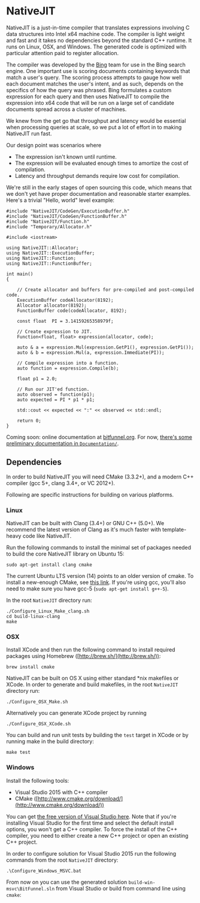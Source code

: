 NativeJIT
====

NativeJIT is a just-in-time compiler that translates expressions
involving C data structures into Intel x64 machine code.
The compiler is light weight and fast
and it takes no dependencies beyond the standard C++ runtime.
It runs on Linux, OSX, and Windows.
The generated code is optimized with particular attention paid
to register allocation.

The compiler was developed by the [Bing](http://www.bing.com/) team for use in the Bing search engine.
One important use is scoring documents containing keywords that match a user's query.
The scoring process attempts to gauge how well each document matches the user's intent,
and as such, depends on the specifics of how the query was phrased.
Bing formulates a custom expression for each query
and then uses NativeJIT to compile the expression into x64 code that will
be run on a large set of candidate documents spread across a cluster of
machines.

We knew from the get go that throughput and latency
would be essential when processing queries at scale,
so we put a lot of effort in to making NativeJIT run fast.

Our design point was scenarios where

* The expression isn't known until runtime.
* The expression will be evaluated enough times to amortize the cost of compilation.
* Latency and throughput demands require low cost for compilation.


We're still in the early stages of open sourcing this code, which means that we
don't yet have proper documentation and reasonable starter examples. Here's a
trivial "Hello, world" level example:

~~~
#include "NativeJIT/CodeGen/ExecutionBuffer.h"
#include "NativeJIT/CodeGen/FunctionBuffer.h"
#include "NativeJIT/Function.h"
#include "Temporary/Allocator.h"

#include <iostream>

using NativeJIT::Allocator;
using NativeJIT::ExecutionBuffer;
using NativeJIT::Function;
using NativeJIT::FunctionBuffer;

int main()
{

    // Create allocator and buffers for pre-compiled and post-compiled code.
    ExecutionBuffer codeAllocator(8192);
    Allocator allocator(8192);
    FunctionBuffer code(codeAllocator, 8192);

    const float  PI = 3.14159265358979f;

    // Create expression to JIT.
    Function<float, float> expression(allocator, code);

    auto & a = expression.Mul(expression.GetP1(), expression.GetP1());
    auto & b = expression.Mul(a, expression.Immediate(PI));

    // Compile expression into a function.
    auto function = expression.Compile(b);

    float p1 = 2.0;

    // Run our JIT'ed function.
    auto observed = function(p1);
    auto expected = PI * p1 * p1;

    std::cout << expected << ":" << observed << std::endl;

    return 0;
}
~~~

Coming soon: online documentation at [bitfunnel.org](https://github.com/bitfunnel/nativejit).
For now, [there's some preliminary documentation in `Documentation/`](https://github.com/BitFunnel/NativeJIT/tree/master/Documentation).

Dependencies
------------

In order to build NativeJIT you will need CMake (3.3.2+), and a modern C++
compiler (gcc 5+, clang 3.4+, or VC 2012+).

Following are specific instructions for building on various platforms.

### Linux

NativeJIT can be built with Clang (3.4+) or GNU C++ (5.0+). We recommend the
latest version of Clang as it's much faster with template-heavy code like
NativeJIT.

Run the following commands to install the minimal set of packages needed to 
build the core NativeJIT library on Ubuntu 15:

~~~
sudo apt-get install clang cmake
~~~

The current Ubuntu LTS version (14) points to an older version of cmake. To
install a new-enough CMake, see [this link](http://askubuntu.com/questions/610291/how-to-install-cmake-3-2-on-ubuntu-14-04).
If you're using gcc, you'll also need to make sure you have gcc-5 (`sudo apt-get install g++-5`).

In the root `NativeJIT` directory run:

~~~
./Configure_Linux_Make_clang.sh
cd build-linux-clang
make
~~~

### OSX

Install XCode and then run the following command to install required packages 
using Homebrew ([http://brew.sh/](http://brew.sh/)):

~~~
brew install cmake
~~~

NativeJIT can be built on OS X using either standard \*nix makefiles or XCode.
In order to generate and build makefiles, in the root `NativeJIT` directory run:

~~~
./Configure_OSX_Make.sh
~~~
    
Alternatively you can generate XCode project by running

~~~
./Configure_OSX_XCode.sh
~~~

You can build and run unit tests by building the `test` target in XCode or by
running make in the build directory:

~~~
make test
~~~

### Windows

Install the following tools:

- Visual Studio 2015 with C++ compiler
- CMake ([http://www.cmake.org/download/](http://www.cmake.org/download/))

You can get [the free version of Visual Studio here](https://www.visualstudio.com/en-us/products/visual-studio-community-vs.aspx).
Note that if you're installing Visual Studio for the first time and select the
default install options, you won't get a C++ compiler. To force the install of
the C++ compiler, you need to either create a new C++ project or open an
existing C++ project.

In order to configure solution for Visual Studio 2015 run the following 
commands from the root `NativeJIT` directory:

~~~
.\Configure_Windows_MSVC.bat
~~~

From 
now on you can use the generated solution `build-win-msvc\BitFunnel.sln` from Visual Studio
or build from command line using `cmake`:

